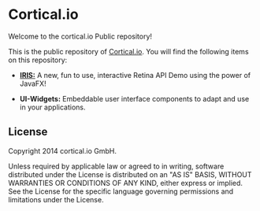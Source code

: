 Cortical.io
===========
Welcome to the cortical.io Public repository!

This is the public repository of [Cortical.io](http://www.cortical.io/).
You will find the following items on this repository:

<UL>
<LI><B><A href="https://github.com/cortical-io/Public/tree/master/iris">IRIS:</A></B> A new, fun to use, interactive Retina API Demo using the power of JavaFX!</LI>
</UL>

<UL>
<LI><B>UI-Widgets:</B> Embeddable user interface components to adapt and use in your applications.</LI>
</UL>


License
-------

Copyright 2014 cortical.io GmbH.

Unless required by applicable law or agreed to in writing, software
distributed under the License is distributed on an "AS IS" BASIS,
WITHOUT WARRANTIES OR CONDITIONS OF ANY KIND, either express or implied.
See the License for the specific language governing permissions and
limitations under the License.
